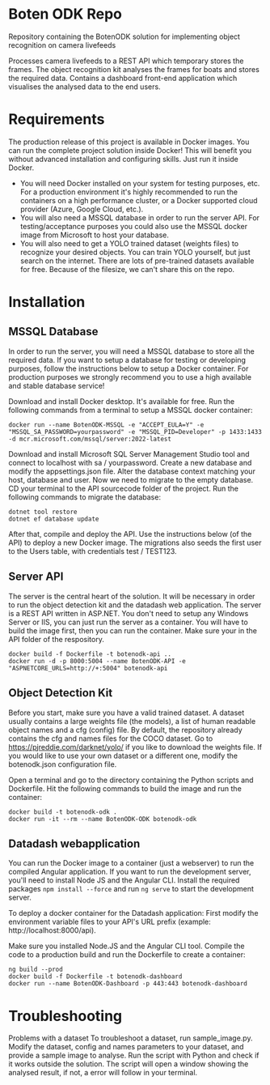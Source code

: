 # Boten ODK Repo
Repository containing the BotenODK solution for implementing object recognition on camera livefeeds

Processes camera livefeeds to a REST API which temporary stores the frames. The object recognition kit analyses the frames for boats and stores the required data.
Contains a dashboard front-end application which visualises the analysed data to the end users.

# Requirements
The production release of this project is available in Docker images. You can run the complete project solution inside Docker!
This will benefit you without advanced installation and configuring skills. Just run it inside Docker. 

- You will need Docker installed on your system for testing purposes, etc. For a production environment it's highly recommended to run the containers on a high performance cluster, or a Docker supported cloud provider (Azure, Google Cloud, etc.).
- You will also need a MSSQL database in order to run the server API. For testing/acceptance purposes you could also use the MSSQL docker image from Microsoft to host your database. 
- You will also need to get a YOLO trained dataset (weights files) to recognize your desired objects. You can train YOLO yourself, but just search on the internet. There are lots of pre-trained datasets available for free. Because of the filesize, we can't share this on the repo.

# Installation

## MSSQL Database
In order to run the server, you will need a MSSQL database to store all the required data.
If you want to setup a database for testing or developing purposes, follow the instructions below to setup a Docker container. 
For production purposes we strongly recommend you to use a high available and stable database service! 

Download and install Docker desktop. It's available for free.
Run the following commands from a terminal to setup a MSSQL docker container:
```
docker run --name BotenODK-MSSQL -e "ACCEPT_EULA=Y" -e "MSSQL_SA_PASSWORD=yourpassword" -e "MSSQL_PID=Developer" -p 1433:1433 -d mcr.microsoft.com/mssql/server:2022-latest
```

Download and install Microsoft SQL Server Management Studio tool and connect to localhost with sa / yourpassword. Create a new database and modify the appsettings.json file. Alter the database context matching your host, database and user.
Now we need to migrate to the empty database.
CD your terminal to the API sourcecode folder of the project. Run the following commands to migrate the database:
```
dotnet tool restore
dotnet ef database update
```

After that, compile and deploy the API. Use the instructions below (of the API) to deploy a new Docker image.
The migrations also seeds the first user to the Users table, with credentials test / TEST123.

## Server API
The server is the central heart of the solution. It will be necessary in order to run the object detection kit and the datadash web application.
The server is a REST API written in ASP.NET. You don't need to setup any Windows Server or IIS, you can just run the server as a container. 
You will have to build the image first, then you can run the container. Make sure your in the API folder of the respository.
```
docker build -f Dockerfile -t botenodk-api ..
docker run -d -p 8000:5004 --name BotenODK-API -e "ASPNETCORE_URLS=http://+:5004" botenodk-api
```

## Object Detection Kit
Before you start, make sure you have a valid trained dataset. A dataset usually contains a large weights file (the models), a list of human readable object names and a cfg (config) file. 
By default, the repository already contains the cfg and names files for the COCO dataset. Go to https://pjreddie.com/darknet/yolo/ if you like to download the weights file.
If you would like to use your own dataset or a different one, modify the botenodk.json configuration file.

Open a terminal and go to the directory containing the Python scripts and Dockerfile. 
Hit the following commands to build the image and run the container:

```
docker build -t botenodk-odk .
docker run -it --rm --name BotenODK-ODK botenodk-odk
```

## Datadash webapplication
You can run the Docker image to a container (just a webserver) to run the compiled Angular application. 
If you want to run the development server, you'll need to install Node JS and the Angular CLI. 
Install the required packages `npm install --force` and run `ng serve` to start the development server.

To deploy a docker container for the Datadash application:
First modify the environment variable files to your API's URL prefix (example: http://localhost:8000/api).

Make sure you installed Node.JS and the Angular CLI tool. Compile the code to a production build and run the Dockerfile to create a container:
```
ng build --prod
docker build -f Dockerfile -t botenodk-dashboard
docker run --name BotenODK-Dashboard -p 443:443 botenodk-dashboard
```

# Troubleshooting
Problems with a dataset
To troubleshoot a dataset, run sample_image.py. Modify the dataset, config and names parameters to your dataset, and provide a sample image to analyse. Run the script with Python and check if it works outside the solution. The script will open a window showing the analysed result, if not, a error will follow in your terminal. 